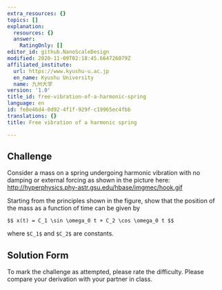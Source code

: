 ```yaml
---
extra_resources: {}
topics: []
explanation:
  resources: {}
  answer:
    RatingOnly: []
editor_id: github.NanoScaleDesign
modified: 2020-11-09T02:18:45.664726079Z
affiliated_institute:
  url: https://www.kyushu-u.ac.jp
  en_name: Kyushu University
  name: 九州大学
version: '1.0'
title_id: free-vibration-of-a-harmonic-spring
language: en
id: fe8e46d4-0d92-4f1f-929f-c19965ec4fbb
translations: {}
title: Free vibration of a harmonic spring

---
```


## Challenge
Consider a mass on a spring undergoing harmonic vibration with no damping or external forcing as shown in the picture here: http://hyperphysics.phy-astr.gsu.edu/hbase/imgmec/hook.gif

Starting from the principles shown in the figure, show that the position of the mass as a function of time can be given by

`$$
x(t) = C_1 \sin \omega_0 t + C_2 \cos \omega_0 t
$$`

where `$C_1$` and `$C_2$` are constants. 


## Solution Form
To mark the challenge as attempted, please rate the difficulty.
Please compare your derivation with your partner in class.
